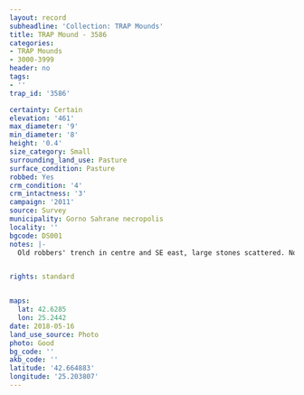 ```yaml
---
layout: record
subheadline: 'Collection: TRAP Mounds'
title: TRAP Mound - 3586
categories:
- TRAP Mounds
- 3000-3999
header: no
tags:
- ''
trap_id: '3586'

certainty: Certain
elevation: '461'
max_diameter: '9'
min_diameter: '8'
height: '0.4'
size_category: Small
surrounding_land_use: Pasture
surface_condition: Pasture
robbed: Yes
crm_condition: '4'
crm_intactness: '3'
campaign: '2011'
source: Survey
municipality: Gorno Sahrane necropolis
locality: ''
bgcode: DS001
notes: |-
  Old robbers' trench in centre and SE east, large stones scattered. No new robbers' trenchs.


rights: standard


maps:
  lat: 42.6285
  lon: 25.2442
date: 2018-05-16
land_use_source: Photo
photo: Good
bg_code: ''
akb_code: ''
latitude: '42.664883'
longitude: '25.203807'
---
```

